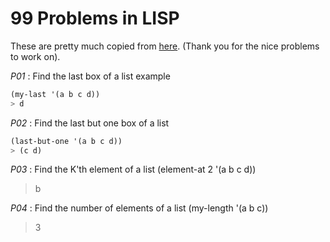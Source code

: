 99 Problems in LISP
===================

These are pretty much copied from [here](http://www.ic.unicamp.br/~meidanis/courses/mc336/2006s2/funcional/L-99_Ninety-Nine_Lisp_Problems.html). 
(Thank you for the nice problems to work on).

*P01* : Find the last box of a list
example 

````lisp
(my-last '(a b c d))
> d
````

*P02* : Find the last but one box of a list

```lisp
(last-but-one '(a b c d))
> (c d)
````

*P03* : Find the K'th element of a list
(element-at 2 '(a b c d))
> b

*P04* : Find the number of elements of a list
(my-length '(a b c))
> 3


